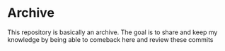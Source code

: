 # Archive

This repository is basically an archive. The goal is to share and keep my knowledge by being able to comeback here and review these commits


